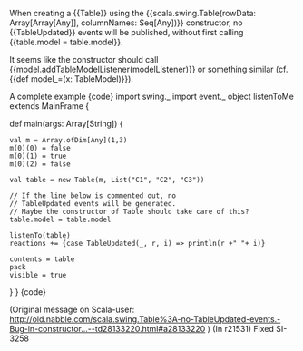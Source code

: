 When creating a {{Table}} using the  {{scala.swing.Table(rowData: Array[Array[Any]], columnNames: Seq[Any])}} constructor, no {{TableUpdated}} events will be published, without first calling {{table.model = table.model}}.

It seems like the constructor should call 
{{model.addTableModelListener(modelListener)}} or something similar (cf. {{def model_=(x: TableModel)}}).


A complete example
{code}
import swing._ 
import event._ 
object listenToMe extends MainFrame {

  def main(args: Array[String]) {
   
    val m = Array.ofDim[Any](1,3)
    m(0)(0) = false
    m(0)(1) = true
    m(0)(2) = false

    val table = new Table(m, List("C1", "C2", "C3"))

    // If the line below is commented out, no
    // TableUpdated events will be generated.
    // Maybe the constructor of Table should take care of this?
    table.model = table.model
     
    listenTo(table)
    reactions += {case TableUpdated(_, r, i) => println(r +" "+ i)}

    contents = table
    pack
    visible = true
 
  }
}
{code}

(Original message on Scala-user: http://old.nabble.com/scala.swing.Table%3A-no-TableUpdated-events.-Bug-in-constructor...--td28133220.html#a28133220 )
(In r21531) Fixed SI-3258

